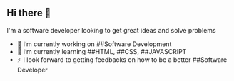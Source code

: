 ## Hi there 👋

<!--
**Temmy-code/Temmy-code** is a ✨ _special_ ✨ repository because its `README.md` (this file) appears on your GitHub profile.

Here are some ideas to get you started:

- 🔭 I’m currently working on ...
- 🌱 I’m currently learning ...
- 👯 I’m looking to collaborate on ...
- 🤔 I’m looking for help with ...
- 💬 Ask me about ...
- 📫 How to reach me: ...
- 😄 Pronouns: ...
- ⚡ Fun fact: ...
-->

I'm a software developer looking to get great ideas and solve problems 
- 🔭 I’m currently working on ##Software Development
- 🌱 I’m currently learning ##HTML, ##CSS, ##JAVASCRIPT
- ⚡ I look forward to getting feedbacks on how to be a better ##Software Developer
